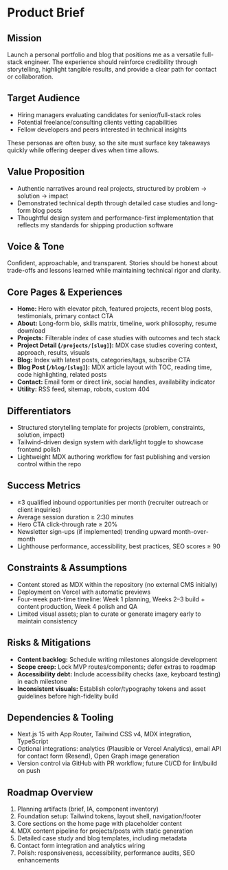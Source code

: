 # Product Brief

## Mission
Launch a personal portfolio and blog that positions me as a versatile full-stack engineer. The experience should reinforce credibility through storytelling, highlight tangible results, and provide a clear path for contact or collaboration.

## Target Audience
- Hiring managers evaluating candidates for senior/full-stack roles
- Potential freelance/consulting clients vetting capabilities
- Fellow developers and peers interested in technical insights

These personas are often busy, so the site must surface key takeaways quickly while offering deeper dives when time allows.

## Value Proposition
- Authentic narratives around real projects, structured by problem → solution → impact
- Demonstrated technical depth through detailed case studies and long-form blog posts
- Thoughtful design system and performance-first implementation that reflects my standards for shipping production software

## Voice & Tone
Confident, approachable, and transparent. Stories should be honest about trade-offs and lessons learned while maintaining technical rigor and clarity.

## Core Pages & Experiences
- **Home:** Hero with elevator pitch, featured projects, recent blog posts, testimonials, primary contact CTA
- **About:** Long-form bio, skills matrix, timeline, work philosophy, resume download
- **Projects:** Filterable index of case studies with outcomes and tech stack
- **Project Detail (`/projects/[slug]`):** MDX case studies covering context, approach, results, visuals
- **Blog:** Index with latest posts, categories/tags, subscribe CTA
- **Blog Post (`/blog/[slug]`):** MDX article layout with TOC, reading time, code highlighting, related posts
- **Contact:** Email form or direct link, social handles, availability indicator
- **Utility:** RSS feed, sitemap, robots, custom 404

## Differentiators
- Structured storytelling template for projects (problem, constraints, solution, impact)
- Tailwind-driven design system with dark/light toggle to showcase frontend polish
- Lightweight MDX authoring workflow for fast publishing and version control within the repo

## Success Metrics
- ≥3 qualified inbound opportunities per month (recruiter outreach or client inquiries)
- Average session duration ≥ 2:30 minutes
- Hero CTA click-through rate ≥ 20%
- Newsletter sign-ups (if implemented) trending upward month-over-month
- Lighthouse performance, accessibility, best practices, SEO scores ≥ 90

## Constraints & Assumptions
- Content stored as MDX within the repository (no external CMS initially)
- Deployment on Vercel with automatic previews
- Four-week part-time timeline: Week 1 planning, Weeks 2–3 build + content production, Week 4 polish and QA
- Limited visual assets; plan to curate or generate imagery early to maintain consistency

## Risks & Mitigations
- **Content backlog:** Schedule writing milestones alongside development
- **Scope creep:** Lock MVP routes/components; defer extras to roadmap
- **Accessibility debt:** Include accessibility checks (axe, keyboard testing) in each milestone
- **Inconsistent visuals:** Establish color/typography tokens and asset guidelines before high-fidelity build

## Dependencies & Tooling
- Next.js 15 with App Router, Tailwind CSS v4, MDX integration, TypeScript
- Optional integrations: analytics (Plausible or Vercel Analytics), email API for contact form (Resend), Open Graph image generation
- Version control via GitHub with PR workflow; future CI/CD for lint/build on push

## Roadmap Overview
1. Planning artifacts (brief, IA, component inventory)
2. Foundation setup: Tailwind tokens, layout shell, navigation/footer
3. Core sections on the home page with placeholder content
4. MDX content pipeline for projects/posts with static generation
5. Detailed case study and blog templates, including metadata
6. Contact form integration and analytics wiring
7. Polish: responsiveness, accessibility, performance audits, SEO enhancements
